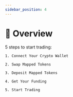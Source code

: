 ```yaml
---
sidebar_position: 4
---
```

# 📔 Overview

5 steps to start trading:

```
1. Connect Your Crypto Wallet
```
```
2. Swap Mapped Tokens
```
```
3. Deposit Mapped Tokens
```
```
4. Get Your Funding
```
```
5. Start Trading
```






